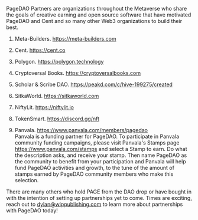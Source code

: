 PageDAO Partners are organizations throughout the Metaverse who share the goals of creative earning and open source software that have motivated PageDAO and Cent and so many other Web3 organizations to build their best.


1. Meta-Builders. https://meta-builders.com

2. Cent. https://cent.co

3. Polygon. https://polygon.technology

4. Cryptoversal Books. https://cryptoversalbooks.com

5. Scholar & Scribe DAO. https://peakd.com/c/hive-199275/created

6. SitkaWorld. https://sitkaworld.com

7. NiftyLit. https://niftylit.io

8. TokenSmart. https://discord.gg/nft

9. Panvala. https://www.panvala.com/members/pagedao
    <br> Panvala is a funding partner for PageDAO. To participate in Panvala community funding campaigns, please visit Panvala's Stamps page https://www.panvala.com/stamps and select a Stamp to earn. Do what the description asks, and receive your stamp. Then name PageDAO as the community to benefit from your participation and Panvala will help fund PageDAO activities and growth, to the tune of the amount of stamps earned by PageDAO community members who make this selection. </br>


There are many others who hold PAGE from the DAO drop or have bought in with the intention of setting up partnerships yet to come. Times are exciting, reach out to dylan@wippublishing.com to learn more about partnerships with PageDAO today!
